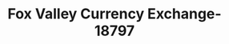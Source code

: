 ---
f_zip-code: 60540
f_state-code: IL
title: Fox Valley Currency Exchange-18797
f_phone: 630-961-5955
f_city-only: Naperville
f_address: 376 S State Route 59 Naperville
f_location-unique-id: '18797'
slug: fox-valley-currency-exchange-18797
updated-on: '2024-05-30T13:46:58.046Z'
created-on: '2024-05-30T13:36:59.803Z'
published-on: '2024-05-30T13:54:32.469Z'
f_city-state: cms/city/naperville-il.md
f_company: cms/company/fox-valley-currency-exchange.md
f_state: cms/state/illinois.md
layout: '[payday-loan].html'
tags: payday-loan
---